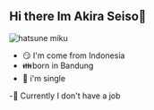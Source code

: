 ## Hi there Im Akira Seiso👋

![hatsune miku](https://media2.giphy.com/media/v1.Y2lkPTc5MGI3NjExdml4ZmZia2VzcWZpcnRpMGxqMmNycm9sYWZheDRteXB2MjJzY3gxMyZlcD12MV9pbnRlcm5hbF9naWZfYnlfaWQmY3Q9Zw/3oqmwkTtUlCBQOdscu/giphy.gif)

<!--
**rhyghtnn/rhyghtnn** is a ✨ _special_ ✨ repository because its `README.md` (this file) appears on your GitHub profile.

Here are some ideas to get you started:

- 🔭 I’m currently working on ...
- 🌱 I’m currently learning ...
- 👯 I’m looking to collaborate on ...
- 🤔 I’m looking for help with ...
- 💬 Ask me about ...
- 📫 How to reach me: ...
- 😄 Pronouns: ...
- ⚡ Fun fact: ...
-->

- 😏 I'm come from Indonesia
- 👪born in Bandung
- 🖤 i'm single
  
-🔭 Currently I don't have a job
